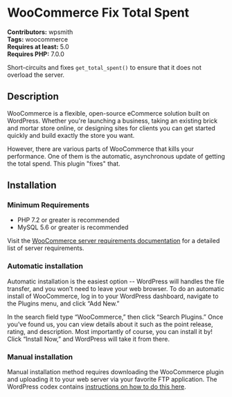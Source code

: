 # WooCommerce Fix Total Spent #
**Contributors:** wpsmith  
**Tags:** woocommerce  
**Requires at least:** 5.0  
**Requires PHP:** 7.0.0  

Short-circuits and fixes `get_total_spent()` to ensure that it does not overload the server.

## Description ##
WooCommerce is a flexible, open-source eCommerce solution built on WordPress. Whether you're launching a business, taking an existing brick and mortar store online, or designing sites for clients you can get started quickly and build exactly the store you want.

However, there are various parts of WooCommerce that kills your performance. One of them is the automatic, asynchronous update of getting the total spend. This plugin "fixes" that.

## Installation ##

### Minimum Requirements ###

* PHP 7.2 or greater is recommended
* MySQL 5.6 or greater is recommended

Visit the [WooCommerce server requirements documentation](https://docs.woocommerce.com/document/server-requirements/?utm_source=wp%20org%20repo%20listing&utm_content=3.6) for a detailed list of server requirements.

### Automatic installation ###

Automatic installation is the easiest option -- WordPress will handles the file transfer, and you won’t need to leave your web browser. To do an automatic install of WooCommerce, log in to your WordPress dashboard, navigate to the Plugins menu, and click “Add New.”

In the search field type “WooCommerce,” then click “Search Plugins.” Once you’ve found us,  you can view details about it such as the point release, rating, and description. Most importantly of course, you can install it by! Click “Install Now,” and WordPress will take it from there.

### Manual installation ###

Manual installation method requires downloading the WooCommerce plugin and uploading it to your web server via your favorite FTP application. The WordPress codex contains [instructions on how to do this here](https://wordpress.org/support/article/managing-plugins/#manual-plugin-installation).
